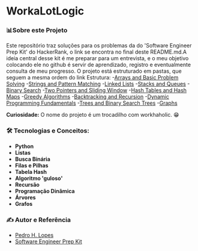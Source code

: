 # WorkaLotLogic 


### 📊Sobre este Projeto
Este repositório traz soluções para os problemas da do 'Software Engineer Prep Kit' do HackerRank, o link se encontra no final deste README.md.A ideia central desse kit é me preparar para um entrevista, e o meu objetivo colocando ele no github é servir de aprendizado, registro e eventualmente consulta de meu progresso. O projeto está estruturado em pastas, que seguem a mesma ordem do link
Estrutura:
-[Arrays and Basic Problem Solving](Arrays)
-[Strings and Pattern Matching](Strings)
-[Linked Lists](LinkedLists)
-[Stacks and Queues](StacksQueues)
-[Binary Search](BinarySearch)
-[Two Pointers and Sliding Window](TwoPointersSlidingWindow)
-[Hash Tables and Hash Maps](HashTablesHashMaps)
-[Greedy Algorithms](GreedyAlgorithms)
-[Backtracking and Recursion](BacktrackingRecursion)
-[Dynamic Programming Fundamentals](DynamicProgramming)
-[Trees and Binary Search Trees](Trees)
-[Graphs](Graphs)

**Curiosidade:** O nome do projeto é um trocadilho com workhaholic. 😁

### 🛠️ Tecnologias e Conceitos:
- **Python**
- **Listas**
- **Busca Binária**
- **Filas e Pilhas**
- **Tabela Hash**
- **Algoritmo 'guloso'**
- **Recursão**
- **Programação Dinâmica**
- **Árvores**
- **Grafos**

### ✍️ Autor e Referência
- [Pedro H. Lopes](https://github.com/LopesHPedro)
- [Software Engineer Prep Kit](https://www.hackerrank.com/prep-kit/software-engineer)
